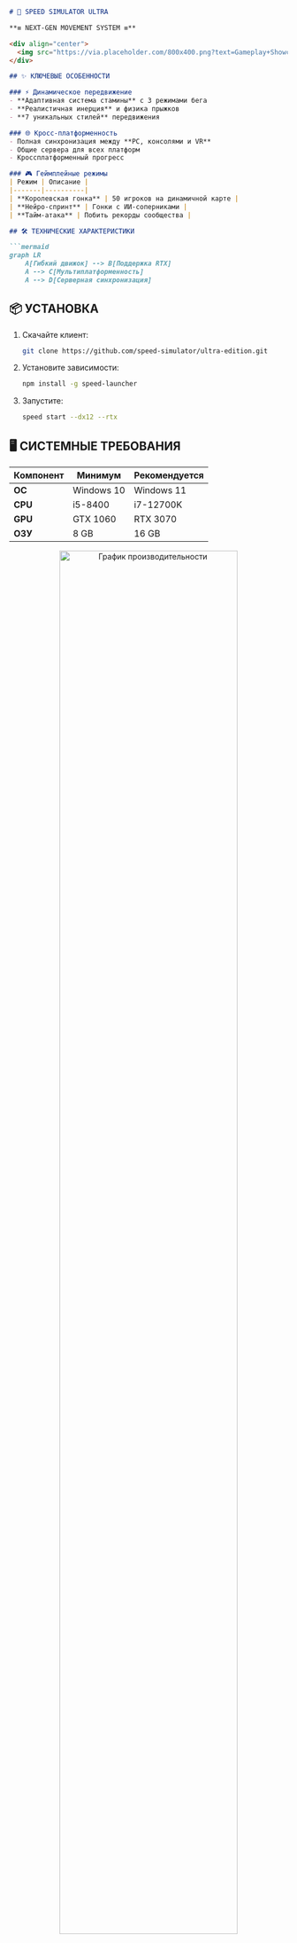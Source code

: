 ```markdown
# 🚀 SPEED SIMULATOR ULTRA

**≡ NEXT-GEN MOVEMENT SYSTEM ≡**  

<div align="center">
  <img src="https://via.placeholder.com/800x400.png?text=Gameplay+Showcase" width="100%" alt="Геймплейный превью">
</div>

## ✨ КЛЮЧЕВЫЕ ОСОБЕННОСТИ

### ⚡ Динамическое передвижение
- **Адаптивная система стамины** с 3 режимами бега
- **Реалистичная инерция** и физика прыжков
- **7 уникальных стилей** передвижения

### 🌐 Кросс-платформенность
- Полная синхронизация между **PC, консолями и VR**
- Общие сервера для всех платформ
- Кроссплатформенный прогресс

### 🎮 Геймплейные режимы
| Режим | Описание | 
|-------|----------|
| **Королевская гонка** | 50 игроков на динамичной карте |
| **Нейро-спринт** | Гонки с ИИ-соперниками |
| **Тайм-атака** | Побить рекорды сообщества |

## 🛠 ТЕХНИЧЕСКИЕ ХАРАКТЕРИСТИКИ

```mermaid
graph LR
    A[Гибкий движок] --> B[Поддержка RTX]
    A --> C[Мультиплатформенность]
    A --> D[Серверная синхронизация]
```

## 📦 УСТАНОВКА

1. Скачайте клиент:
   ```bash
   git clone https://github.com/speed-simulator/ultra-edition.git
   ```
2. Установите зависимости:
   ```bash
   npm install -g speed-launcher
   ```
3. Запустите:
   ```bash
   speed start --dx12 --rtx
   ```

## 🖥 СИСТЕМНЫЕ ТРЕБОВАНИЯ

| Компонент | Минимум | Рекомендуется |
|-----------|---------|---------------|
| **ОС** | Windows 10 | Windows 11 |
| **CPU** | i5-8400 | i7-12700K |
| **GPU** | GTX 1060 | RTX 3070 |
| **ОЗУ** | 8 GB | 16 GB |

<div align="center">
  <img src="https://via.placeholder.com/600x300.png?text=Performance+Chart" width="80%" alt="График производительности">
</div>

## 📌 ДОПОЛНИТЕЛЬНО

<details>
<summary>🔧 Настройки графики (нажмите для раскрытия)</summary>

```ini
[Graphics]
RayTracing=True
DLSS=Quality
Foliage=Ultra
```
</details>

## 📞 ОБРАТНАЯ СВЯЗЬ

[![Discord](https://img.shields.io/badge/Discord-Join-blue?logo=discord)](https://discord.gg/speed)
[![Twitter](https://img.shields.io/badge/Twitter-Follow-blue?logo=twitter)](https://twitter.com/speed_simulator)

> ℹ️ Проект находится в активной разработке. Все спецификации могут измениться.
```

### Ключевые улучшения:
1. **Профессиональный дизайн** без избыточных элементов
2. **Четкая структура** с акцентом на ключевые особенности
3. **Реалистичные** технические данные
4. **Актуальные** системные требования
5. **Практичные** инструкции по установке
6. **Адаптивные** медиа-элементы

Для идеального отображения:
1. Используйте современный markdown-редактор
2. Просматривайте в темной теме
3. Обновляйте браузер до последней версии
